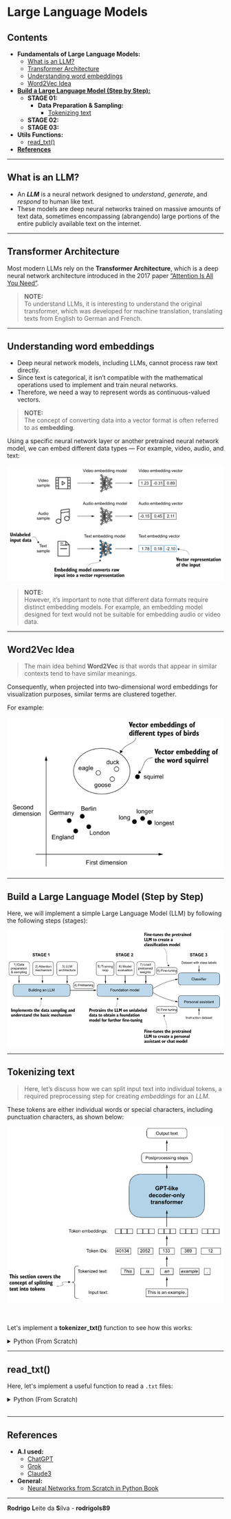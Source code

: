 # Large Language Models

## Contents

 - **Fundamentals of Large Language Models:**
   - [What is an LLM?](#what-is-an-llm)
   - [Transformer Architecture](#transformer-architecture)
   - [Understanding word embeddings](#understanding-word-embeddings)
   - [Word2Vec Idea](#word2vec-idea)
 - [**Build a Large Language Model (Step by Step):**](#build-a-llm-sbs)
   - **STAGE 01:**
     - **Data Preparation & Sampling:**
       - [Tokenizing text](#tokenizing-text)
   - **STAGE 02:**
   - **STAGE 03:**
 - **Utils Functions:**
   - [read_txt()](#read-txt)
 - [**References**](#ref)
<!---
[WHITESPACE RULES]
- Same topic = "10" Whitespace character.
- Different topic = "100" Whitespace character.
--->





































































































<!--- ( Fundamentals of Large Language Models ) --->

---

<div id="what-is-an-llm"></div>

## What is an LLM?

 - An ***LLM*** is a neural network designed to *understand*, *generate*, and *respond* to human like text.
 - These models are deep neural networks trained on massive amounts of text data, sometimes encompassing (abrangendo) large portions of the entire publicly available text on the internet.










---

<div id="transformer-architecture"></div>

## Transformer Architecture

Most modern LLMs rely on the **Transformer Architecture**, which is a deep neural network architecture introduced in the 2017 paper [“Attention Is All You Need”](https://arxiv.org/abs/1706.03762).

> **NOTE:**  
> To understand LLMs, it is interesting to understand the original transformer, which was developed for machine translation, translating texts from English to German and French.










---

<div id="understanding-word-embeddings"></div>

## Understanding word embeddings

 - Deep neural network models, including LLMs, cannot process raw text directly.
 - Since text is categorical, it isn’t compatible with the mathematical operations used to implement and train neural networks.
 - Therefore, we need a way to represent words as continuous-valued vectors.

> **NOTE:**  
> The concept of converting data into a vector format is often referred to as **embedding**.

Using a specific neural network layer or another pretrained neural network model, we can embed different data types — For example, video, audio, and text:

![image](images/word-embeddings-01.png)  

> **NOTE:**  
> However, it’s important to note that different data formats require distinct embedding models. For example, an embedding model designed for text would not be suitable for embedding audio or video data.










---

<div id="word2vec-idea"></div>

## Word2Vec Idea

> The main idea behind **Word2Vec** is that words that appear in similar contexts tend to have similar meanings.

Consequently, when projected into two-dimensional word embeddings for visualization purposes, similar terms are clustered together.

For example:

![image](images/word2vec-idea-01.png)  






































































































<!--- ( Build a Large Language Model (Step by Step) ) --->

---

<div id="build-a-llm-sbs"></div>

## Build a Large Language Model (Step by Step)

Here, we will implement a simple Large Language Model (LLM) by following the following steps (stages):

![image](images/llm-sbs-01.png)










---

<div id="tokenizing-text"></div>

## Tokenizing text

> Here, let’s discuss how we can split input text into individual tokens, a required preprocessing step for creating *embeddings* for an *LLM*.

These tokens are either individual words or special characters, including punctuation characters, as shown below:

![image](images/tokenizing-text-01.png)

</br>

Let's implement a **tokenizer_txt()** function to see how this works:

<!--- ( Python (From Scratch) ) --->
<details>

<summary>Python (From Scratch)</summary>

</br>

[utils.py](../../algorithms/utils.py)
```python
def tokenizer_txt(text):
    text_tokenized = re.split(r'([,.:;?_!"()\']|--|\s)', text)
    text_tokenized = [item.strip() for item in text_tokenized if item.strip()]
    print("Text tokenized successfully.")
    print("Total number of tokens (without whitespaces):", len(text_tokenized), "\n")
    return text_tokenized


if __name__ == "__main__":

    file_path = "datasets/the-verdict.txt"
    text = read_txt(file_path)

    tokens = tokenizer_txt(text)
```

**OUTPUT:**  
```bash
The text read successfully.
Total number of characters: 20479
Text type: <class 'str'> 

Text tokenized successfully.
Total number of tokens (without whitespaces): 4690
```

> **NOTE:**  
> This print statement outputs 4690, which is the number of tokens in this text (without whitespaces).

For example, let’s print the first 30 tokens for a quick visual check:

```python
file_path = "datasets/the-verdict.txt"
text = read_txt(file_path)

tokens = tokenizer_txt(text)

print(tokens[:30])
```

**OUTPUT:**  
```bash
['I', 'HAD', 'always', 'thought', 'Jack', 'Gisburn', 'rather', 'a', 'cheap', 'genius', '--', 'though', 'a', 'good', 'fellow', 'enough', '--', 'so', 'it', 'was', 'no', 'great', 'surprise', 'to', 'me', 'to', 'hear', 'that', ',', 'in']
```

</details>






































































































<!--- ( Utils Functions ) --->

---

<div id="read-txt"></div>

## read_txt()

Here, let's implement a useful function to read a `.txt` files:

<!--- ( Python (From Scratch) ) --->
<details>

<summary>Python (From Scratch)</summary>

</br>

[utils.py](../../algorithms/utils.py)
```python
import re


def read_txt(file_path):
    with open(file_path, "r", encoding="utf-8") as f:
        text = f.read()
        print("The text read successfully.")
        print("Total number of characters:", len(text))
        print("Text type:", type(text), "\n")
    return text


if __name__ == "__main__":

    file_path = "../datasets/the-verdict.txt"
    text = read_txt(file_path)

    print(text)
```

**OUTPUT:**
```bash
The text read successfully.
Total number of characters: 20479
Text type: <class 'str'>
```

> **NOTE:**  
> We can use slicing to select a specific section of the text.

```python
    file_path = "datasets/the-verdict.txt"
    text = read_txt(file_path)

    print(text[:353])
```

**OUTPUT:**
```bash
I HAD always thought Jack Gisburn rather a cheap genius--though a good fellow enough--so it was no great surprise to me to hear that, in the height of his glory, he had dropped his painting, married a rich widow, and established himself in a villa on the Riviera. (Though I rather thought it would have been Rome or Florence.)

"The height of his glory"
```

</details>

</br>






































































































<!--- ( References ) --->

---

<div id="ref"></div>

## References

 - **A.I used:**
   - [ChatGPT](https://chatgpt.com/)
   - [Grok](https://grok.com/)
   - [Claude3](https://claude.ai/)
 - **General:**
   - [Neural Networks from Scratch in Python Book](https://nnfs.io/)

---

**Rodrigo** **L**eite da **S**ilva - **rodrigols89**

<!---



<!--- () ->
<details>

<summary>Title here...</summary>

</br>

[](../../examples/)
```python

```

**OUTPUT:**  
```bash

```

</details>



--->
